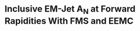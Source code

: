 Inclusive EM-Jet A<sub>N</sub> at Forward Rapidities With FMS and EEMC
====================================================================

